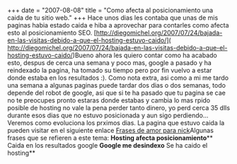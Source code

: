 +++
date = "2007-08-08"
title = "Como afecta al posicionamiento una caida de tu sitio web."
+++
Hace unos dias les contaba que unas de mis paginas habia estado caida e hiba a aprovechar para contarles como afecta esto al posicionamiento SEO. [http://diegomichel.org/2007/07/24/bajada-en-las-visitas-debido-a-que-el-hosting-estuvo-caido/]( http://diegomichel.org/2007/07/24/bajada-en-las-visitas-debido-a-que-el-hosting-estuvo-caido/)Bueno ahora les quiero contar como ha acabado esto, despus de cerca una semana y poco mas, google a pasado y ha reindexado la pagina, ha tomado su tiempo pero por fin vuelvo a estar donde estaba en los resultados :). Como nota extra, asi como a mi me tardo una semana a algunas paginas puede tardar dos dias o dos semanas, todo depende del robot de google, asi que si te ha pasado que tu pagina se cae no te preocupes pronto estaras donde estabas y cambia lo mas rpido posible de hosting no vale la pena perder tanto dinero, yo perd cerca 35 dlls durante esos dias que no estuvo posicionada y aun sigo perdiendo... Veremos como evoluciona los prximos dias. La pagina que estuvo caida la pueden visitar en el siguiente enlace [Frases de amor para nick](http://blogdefrases.paganar.com)Algunas frases que se refieren a este tema: **Hosting afecta posicionamiento**** Caida en los resultados google ****Google me desindexo**** Se ha caido el hosting**


